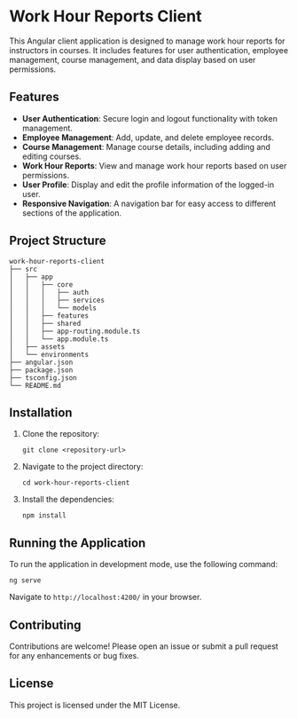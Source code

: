 # Work Hour Reports Client

This Angular client application is designed to manage work hour reports for instructors in courses. It includes features for user authentication, employee management, course management, and data display based on user permissions.

## Features

- **User Authentication**: Secure login and logout functionality with token management.
- **Employee Management**: Add, update, and delete employee records.
- **Course Management**: Manage course details, including adding and editing courses.
- **Work Hour Reports**: View and manage work hour reports based on user permissions.
- **User Profile**: Display and edit the profile information of the logged-in user.
- **Responsive Navigation**: A navigation bar for easy access to different sections of the application.

## Project Structure

```
work-hour-reports-client
├── src
│   ├── app
│   │   ├── core
│   │   │   ├── auth
│   │   │   ├── services
│   │   │   └── models
│   │   ├── features
│   │   ├── shared
│   │   ├── app-routing.module.ts
│   │   └── app.module.ts
│   ├── assets
│   └── environments
├── angular.json
├── package.json
├── tsconfig.json
└── README.md
```

## Installation

1. Clone the repository:
   ```
   git clone <repository-url>
   ```
2. Navigate to the project directory:
   ```
   cd work-hour-reports-client
   ```
3. Install the dependencies:
   ```
   npm install
   ```

## Running the Application

To run the application in development mode, use the following command:
```
ng serve
```
Navigate to `http://localhost:4200/` in your browser.

## Contributing

Contributions are welcome! Please open an issue or submit a pull request for any enhancements or bug fixes.

## License

This project is licensed under the MIT License.